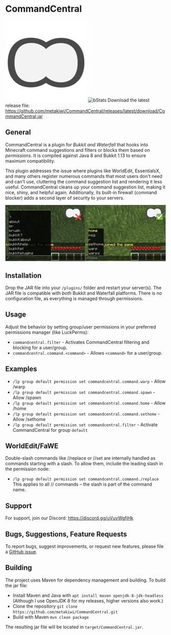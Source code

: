 # CommandCentral
![Logo](https://raw.githubusercontent.com/metakiwi/CommandCentral/main/images/logo.png)
![bStats](https://bstats.org/signatures/bukkit/CommandCentral.svg)
Download the latest release file: https://github.com/metakiwi/CommandCentral/releases/latest/download/CommandCentral.jar

## General
CommandCentral is a plugin for *Bukkit and Waterfall* that hooks into Minecraft command suggestions and filters or blocks them based on *permissions*. It is compiled against Java 8 and Bukkit 1.13 to ensure maximum compatibility.

This plugin addresses the issue where plugins like WorldEdit, EssentialsX, and many others register numerous commands that most users don't need and can't use, cluttering the command suggestion list and rendering it less useful. CommandCentral cleans up your command suggestion list, making it nice, shiny, and helpful again. Additionally, its built-in firewall (command blocker) adds a second layer of security to your servers.

![Demo](https://raw.githubusercontent.com/metakiwi/CommandCentral/main/images/demo.png)

## Installation
Drop the JAR file into your `/plugins/` folder and restart your server(s). The JAR file is compatible with *both* Bukkit and Waterfall platforms. There is no configuration file, as everything is managed through permissions.

## Usage
Adjust the behavior by setting group/user permissions in your preferred permissions manager (like LuckPerms):
* `commandcentral.filter` - Activates CommandCentral filtering and blocking for a user/group.
* `commandcentral.command.<command>` - Allows `<command>` for a user/group.

## Examples
* `/lp group default permission set commandcentral.command.warp` - Allow /warp
* `/lp group default permission set commandcentral.command.spawn` - Allow /spawn
* `/lp group default permission set commandcentral.command.home` - Allow /home
* `/lp group default permission set commandcentral.command.sethome` - Allow /sethome
* `/lp group default permission set commandcentral.filter` - Activate CommandCentral for group `default`

## WorldEdit/FaWE
Double-slash commands like //replace or //set are internally handled as commands starting with a slash.
To allow them, include the leading slash in the permission node:
* `/lp group default permission set commandcentral.command./replace`
This applies to all // commands – the slash is part of the command name.

## Support
For support, join our Discord: https://discord.gg/uVuvWgfjHk

## Bugs, Suggestions, Feature Requests
To report bugs, suggest improvements, or request new features, please file a [GitHub issue](https://github.com/metakiwi/CommandCentral/issues).

## Building
The project uses Maven for dependency management and building. To build the jar file:
* Install Maven and Java with `apt install maven openjdk-8-jdk-headless` (Although I use OpenJDK 8 for my releases, higher versions also work.)
* Clone the repository `git clone https://github.com/metakiwi/CommandCentral.git`
* Build with Maven `mvn clean package`

The resulting jar file will be located in `target/CommandCentral.jar`.
